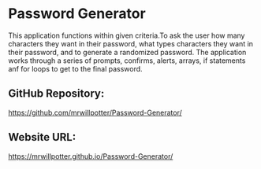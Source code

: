 # Password Generator

This application functions within given criteria.To ask the user how many characters they want in their password, what types characters they want in their password, and to generate a randomized password. The application works through a series of prompts, confirms, alerts, arrays, if statements anf for loops to get to the final password.

## GitHub Repository: 
https://github.com/mrwillpotter/Password-Generator/
## Website URL:
https://mrwillpotter.github.io/Password-Generator/

